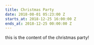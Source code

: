 ```yaml
---
title: Christmas Party
date: 2018-08-01 05:23:00 Z
starts_at: 2018-12-25 16:00:00 Z
ends_at: 2018-12-25 00:00:00 Z
---
```


this is the content of the christmas party!